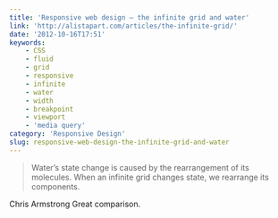 ```yaml
---
title: 'Responsive web design – the infinite grid and water'
link: 'http://alistapart.com/articles/the-infinite-grid/'
date: '2012-10-16T17:51'
keywords:
    - CSS
    - fluid
    - grid
    - responsive
    - infinite
    - water
    - width
    - breakpoint
    - viewport
    - 'media query'
category: 'Responsive Design'
slug: responsive-web-design-the-infinite-grid-and-water
---
```


> Water’s state change is caused by the rearrangement of its molecules. When an infinite grid changes state, we rearrange its components.
 
 Chris Armstrong
Great comparison.

